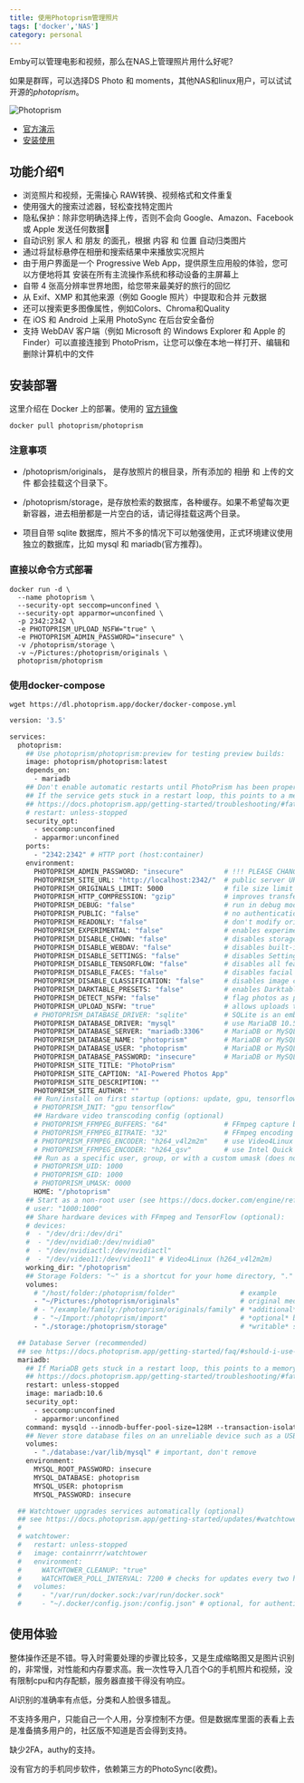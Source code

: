 ```yaml
---
title: 使用Photoprism管理照片
tags: ['docker','NAS']
category: personal
---
```


Emby可以管理电影和视频，那么在NAS上管理照片用什么好呢? 

如果是群晖，可以选择DS Photo 和 moments，其他NAS和linux用户，可以试试开源的*photoprism*。

![Photoprism](https://docs.photoprism.app/img/preview.jpg)

+ [官方演示](https://try.photoprism.app/)
+ [安装使用](https://docs.photoprism.app/)

## 功能介绍¶

- 浏览照片和视频，无需操心 RAW转换、视频格式和文件重复
- 使用强大的搜索过滤器，轻松查找特定图片
- 隐私保护：除非您明确选择上传，否则不会向 Google、Amazon、Facebook 或 Apple 发送任何数据🔐
- 自动识别 家人 和 朋友 的面孔，根据 内容 和 位置 自动归类图片
- 通过将鼠标悬停在相册和搜索结果中来播放实况照片
- 由于用户界面是一个 Progressive Web App，提供原生应用般的体验，您可以方便地将其 安装在所有主流操作系统和移动设备的主屏幕上
- 自带 4 张高分辨率世界地图，给您带来最美好的旅行的回忆
- 从 Exif、XMP 和其他来源（例如 Google 照片）中提取和合并 元数据
- 还可以搜索更多图像属性，例如Colors、Chroma和Quality
- 在 iOS 和 Android 上采用 PhotoSync 在后台安全备份
- 支持 WebDAV 客户端（例如 Microsoft 的 Windows Explorer 和 Apple 的 Finder）可以直接连接到 PhotoPrism，让您可以像在本地一样打开、编辑和删除计算机中的文件



## 安装部署

这里介绍在 Docker 上的部署。使用的 [官方镜像](https://hub.docker.com/r/photoprism/photoprism) 

```shell
docker pull photoprism/photoprism
```
### 注意事项

+ /photoprism/originals， 是存放照片的根目录，所有添加的 相册 和 上传的文件 都会挂载这个目录下。
+ /photoprism/storage，是存放检索的数据库，各种缓存。如果不希望每次更新容器，进去相册都是一片空白的话，请记得挂载这两个目录。

+ 项目自带 sqlite 数据库，照片不多的情况下可以勉强使用，正式环境建议使用独立的数据库，比如 mysql 和 mariadb(官方推荐)。

### 直接以命令方式部署

```shell
docker run -d \
  --name photoprism \
  --security-opt seccomp=unconfined \
  --security-opt apparmor=unconfined \
  -p 2342:2342 \
  -e PHOTOPRISM_UPLOAD_NSFW="true" \
  -e PHOTOPRISM_ADMIN_PASSWORD="insecure" \
  -v /photoprism/storage \
  -v ~/Pictures:/photoprism/originals \
  photoprism/photoprism
```

### 使用docker-compose

```shell
wget https://dl.photoprism.app/docker/docker-compose.yml
```


```dockerfile
version: '3.5'

services:
  photoprism:
    ## Use photoprism/photoprism:preview for testing preview builds:
    image: photoprism/photoprism:latest
    depends_on:
      - mariadb
    ## Don't enable automatic restarts until PhotoPrism has been properly configured and tested!
    ## If the service gets stuck in a restart loop, this points to a memory, filesystem, network, or database issue:
    ## https://docs.photoprism.app/getting-started/troubleshooting/#fatal-server-errors
    # restart: unless-stopped
    security_opt:
      - seccomp:unconfined
      - apparmor:unconfined
    ports:
      - "2342:2342" # HTTP port (host:container)
    environment:
      PHOTOPRISM_ADMIN_PASSWORD: "insecure"          # !!! PLEASE CHANGE YOUR INITIAL "admin" PASSWORD !!!
      PHOTOPRISM_SITE_URL: "http://localhost:2342/"  # public server URL incl http:// or https:// and /path, :port is optional
      PHOTOPRISM_ORIGINALS_LIMIT: 5000               # file size limit for originals in MB (increase for high-res video)
      PHOTOPRISM_HTTP_COMPRESSION: "gzip"            # improves transfer speed and bandwidth utilization (none or gzip)
      PHOTOPRISM_DEBUG: "false"                      # run in debug mode (shows additional log messages)
      PHOTOPRISM_PUBLIC: "false"                     # no authentication required (disables password protection)
      PHOTOPRISM_READONLY: "false"                   # don't modify originals directory (reduced functionality)
      PHOTOPRISM_EXPERIMENTAL: "false"               # enables experimental features
      PHOTOPRISM_DISABLE_CHOWN: "false"              # disables storage permission updates on startup
      PHOTOPRISM_DISABLE_WEBDAV: "false"             # disables built-in WebDAV server
      PHOTOPRISM_DISABLE_SETTINGS: "false"           # disables Settings in Web UI
      PHOTOPRISM_DISABLE_TENSORFLOW: "false"         # disables all features depending on TensorFlow
      PHOTOPRISM_DISABLE_FACES: "false"              # disables facial recognition
      PHOTOPRISM_DISABLE_CLASSIFICATION: "false"     # disables image classification
      PHOTOPRISM_DARKTABLE_PRESETS: "false"          # enables Darktable presets and disables concurrent RAW conversion
      PHOTOPRISM_DETECT_NSFW: "false"                # flag photos as private that MAY be offensive (requires TensorFlow)
      PHOTOPRISM_UPLOAD_NSFW: "true"                 # allows uploads that MAY be offensive
      # PHOTOPRISM_DATABASE_DRIVER: "sqlite"         # SQLite is an embedded database that doesn't require a server
      PHOTOPRISM_DATABASE_DRIVER: "mysql"            # use MariaDB 10.5+ or MySQL 8+ instead of SQLite for improved performance
      PHOTOPRISM_DATABASE_SERVER: "mariadb:3306"     # MariaDB or MySQL database server (hostname:port)
      PHOTOPRISM_DATABASE_NAME: "photoprism"         # MariaDB or MySQL database schema name
      PHOTOPRISM_DATABASE_USER: "photoprism"         # MariaDB or MySQL database user name
      PHOTOPRISM_DATABASE_PASSWORD: "insecure"       # MariaDB or MySQL database user password
      PHOTOPRISM_SITE_TITLE: "PhotoPrism"
      PHOTOPRISM_SITE_CAPTION: "AI-Powered Photos App"
      PHOTOPRISM_SITE_DESCRIPTION: ""
      PHOTOPRISM_SITE_AUTHOR: ""
      ## Run/install on first startup (options: update, gpu, tensorflow, davfs, nano, clean):
      # PHOTOPRISM_INIT: "gpu tensorflow"
      ## Hardware video transcoding config (optional)
      # PHOTOPRISM_FFMPEG_BUFFERS: "64"              # FFmpeg capture buffers (default: 32)
      # PHOTOPRISM_FFMPEG_BITRATE: "32"              # FFmpeg encoding bitrate limit in Mbit/s (default: 50)
      # PHOTOPRISM_FFMPEG_ENCODER: "h264_v4l2m2m"    # use Video4Linux for AVC transcoding (default: libx264)
      # PHOTOPRISM_FFMPEG_ENCODER: "h264_qsv"        # use Intel Quick Sync Video for AVC transcoding (default: libx264)
      ## Run as a specific user, group, or with a custom umask (does not work together with "user:")
      # PHOTOPRISM_UID: 1000
      # PHOTOPRISM_GID: 1000
      # PHOTOPRISM_UMASK: 0000
      HOME: "/photoprism"
    ## Start as a non-root user (see https://docs.docker.com/engine/reference/run/#user)
    # user: "1000:1000"
    ## Share hardware devices with FFmpeg and TensorFlow (optional):
    # devices:
    #  - "/dev/dri:/dev/dri"
    #  - "/dev/nvidia0:/dev/nvidia0"
    #  - "/dev/nvidiactl:/dev/nvidiactl"
    #  - "/dev/video11:/dev/video11" # Video4Linux (h264_v4l2m2m)
    working_dir: "/photoprism"
    ## Storage Folders: "~" is a shortcut for your home directory, "." for the current directory
    volumes:
      # "/host/folder:/photoprism/folder"                # example
      - "~/Pictures:/photoprism/originals"               # original media files (photos and videos)
      # - "/example/family:/photoprism/originals/family" # *additional* media folders can be mounted like this
      # - "~/Import:/photoprism/import"                  # *optional* base folder from which files can be imported to originals
      - "./storage:/photoprism/storage"                  # *writable* storage folder for cache, database, and sidecar files (never remove)

  ## Database Server (recommended)
  ## see https://docs.photoprism.app/getting-started/faq/#should-i-use-sqlite-mariadb-or-mysql
  mariadb:
    ## If MariaDB gets stuck in a restart loop, this points to a memory or filesystem issue:
    ## https://docs.photoprism.app/getting-started/troubleshooting/#fatal-server-errors
    restart: unless-stopped
    image: mariadb:10.6
    security_opt:
      - seccomp:unconfined
      - apparmor:unconfined
    command: mysqld --innodb-buffer-pool-size=128M --transaction-isolation=READ-COMMITTED --character-set-server=utf8mb4 --collation-server=utf8mb4_unicode_ci --max-connections=512 --innodb-rollback-on-timeout=OFF --innodb-lock-wait-timeout=120
    ## Never store database files on an unreliable device such as a USB flash drive, an SD card, or a shared network folder:
    volumes:
      - "./database:/var/lib/mysql" # important, don't remove
    environment:
      MYSQL_ROOT_PASSWORD: insecure
      MYSQL_DATABASE: photoprism
      MYSQL_USER: photoprism
      MYSQL_PASSWORD: insecure

  ## Watchtower upgrades services automatically (optional)
  ## see https://docs.photoprism.app/getting-started/updates/#watchtower
  #
  # watchtower:
  #   restart: unless-stopped
  #   image: containrrr/watchtower
  #   environment:
  #     WATCHTOWER_CLEANUP: "true"
  #     WATCHTOWER_POLL_INTERVAL: 7200 # checks for updates every two hours
  #   volumes:
  #     - "/var/run/docker.sock:/var/run/docker.sock"
  #     - "~/.docker/config.json:/config.json" # optional, for authentication if you have a Docker Hub account
```

## 使用体验

整体操作还是不错。导入时需要处理的步骤比较多，又是生成缩略图又是图片识别的，非常慢，对性能和内存要求高。我一次性导入几百个G的手机照片和视频，没有限制cpu和内存配额，服务器直接干得没有响应。

AI识别的准确率有点低，分类和人脸很多错乱。

不支持多用户，只能自己一个人用，分享控制不方便。但是数据库里面的表看上去是准备搞多用户的，社区版不知道是否会得到支持。

缺少2FA，authy的支持。

没有官方的手机同步软件，依赖第三方的PhotoSync(收费)。
